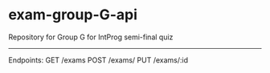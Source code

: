 # exam-group-G-api
Repository for Group G for IntProg semi-final quiz

---

Endpoints:
GET /exams
POST /exams/ 
PUT /exams/:id
